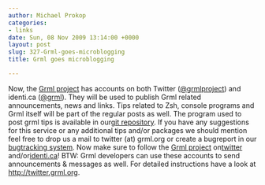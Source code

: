 ```yaml
---
author: Michael Prokop
categories:
- links
date: Sun, 08 Nov 2009 13:14:00 +0000
layout: post
slug: 327-Grml-goes-microblogging
title: Grml goes microblogging

---
```

Now, the [Grml project](https://grml.org/) has accounts on both Twitter ([@grmlproject](http://twitter.com/grmlproject))
and identi.ca ([@grml](http://identi.ca/grml)). They will be used to publish Grml related
announcements, news and links. Tips related to Zsh, console programs and Grml itself will be part of the
regular posts as well.
The program used to post grml tips is available in our[git repository](http://git.grml.org/?p=grml-twitter-tips.git). If you have any suggestions
for this service or any additional tips and/or packages we should mention feel free to drop us a mail to
twitter (at) grml.org or create a bugreport in our [bugtracking system](http://bts.grml.org/).
Now make sure to follow the [Grml project](https://grml.org/) on[twitter](http://twitter.com/grmlproject) and/or[identi.ca](http://identi.ca/grml)!
BTW: Grml developers can use these accounts to send announcements \& messages as well.
For detailed instructions have a look at <http://twitter.grml.org>.

